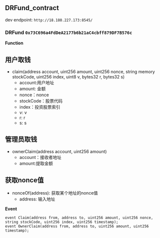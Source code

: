 
## DRFund_contract

dev endpoint: `http://18.180.227.173:8545/`

### DRFund `0x73C696a4FdDeA2177b6b21aC4cbff879DF7B576c`

**Function**
      
## 用户取钱
- claim(address account, uint256 amount, uint256 nonce, string memory stockCode, uint256 index, uint8 v, bytes32 r, bytes32 s) 
  * account:用户地址
  * amount: 金额
  * nonce：nonce
  * stockCode：股票代码
  * index：投资股票索引
  * v: v
  * r: r
  * s: s

## 管理员取钱
- ownerClaim(address account, uint256 amount)
  * account：接收者地址
  * amount:提取金额

## 获取nonce值
- nonceOf(address): 获取某个地址的nonce值
    * address: 输入地址

**Event**

```solidity
event Claim(address from, address to, uint256 amount, uint256 nonce, string stockCode, uint256 index, uint256 timestamp);
event OwnerClaim(address from, address to, uint256 amount, uint256 timestamp);
```

